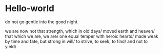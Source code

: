# Hello-world
do not go gentle into the good night.

we are now not that strength, which in old days/
moved earth and heaven/
that which we are, we are/
one equal temper with heroic hearts/
made weak by time and fate, but strong in will/
to strive, to seek, to find/
and not to yield/
